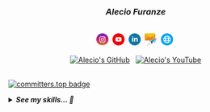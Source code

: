 </br>
<h3 align="center"><i>Alecio Furanze</i></h3>
</br>
<div align="center">
    <a target="_blank" href="https://instagram.com/alec1o"    ><img width="24px" src="icons/instagram.png" alt="instagram" /></a>&nbsp;
    <a target="_blank" href="https://youtube.com/@alec1o"     ><img width="24px" src="icons/youtube.png" alt="youtube"     /></a>&nbsp;
    <a target="_blank" href="https://linkedin.com/in/alec1o/" ><img width="24px" src="icons/linkedin.png" alt="linkedin"   /></a>&nbsp;
    <a target="_blank" href="mailto://i@alecio.me"            ><img width="24px" src="icons/email.png" alt="email"         /></a>&nbsp;
    <a target="_blank" href="http://www.alecio.me/"           ><img width="24px" src="icons/website.png" alt="website"     /></a>&nbsp;
</div>
</br>
<div align="center">    
    <div>
        <a href="https://github.com/alec1o"><img src="https://img.shields.io/github/stars/alec1o" alt="Alecio's GitHub"></a>
        &nbsp;
        <a href="https://www.youtube.com/@alec1o"><img src="https://img.shields.io/youtube/channel/views/UC2aSCT_J52rxBnj_o3HYxow" alt="Alecio's YouTube"></a>
    </div>    
</div>
</br>

[![committers.top badge](https://user-badge.committers.top/mozambique/alec1o.svg)](https://user-badge.committers.top/mozambique/alec1o)

<details>
<summary><i><strong>See my skills... 💙</strong></i></summary>
<br>
<table>
    <tr>
        <th>
            <sub><sup>S K I L L </sup></sub><sup><sub>S</sub></sup>
        </th>
    </tr>
    <tr>
        <td>
            <sup>
                <sub>View</sub><br>
                <strong>React, Next</strong><br>
            </sup>
            <sup>
                <sub>Server</sub><br>
                <strong>Express, Asp.NET</strong><br>
            </sup>
            <sup>
                <sub>Database</sub><br>
                <strong>PostigreSQL, MongoDB</strong><br>
            </sup>
            <sup>
                <sub>Cache</sub><br>
                <strong>Redis, Memcached</strong><br>
            </sup>
            <sup>
                <sub>Message Broker</sub><br>
                <strong>RabbitMQ</strong><br>
            </sup>
            <sup>
                <sub>Game Development</sub><br>
                <strong>FlaxEngine, UnityEngine, Blender</strong><br>
            </sup>
            <sup>
                <sub>Programming Language</sub><br>
                <strong>C#, TypeScript, Python, C/C++</strong><br>
            </sup>
            <sup>
                <sub>Spoken Language</sub><br>
                <strong>*Portuguese, English</strong><br>
            </sup>
        </td>
    </tr>
</table>
</details>
